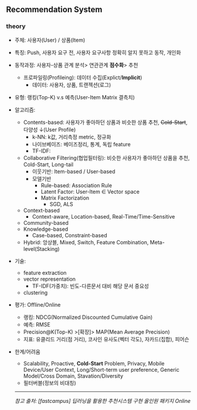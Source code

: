 ## Recommendation System

### theory  
* 주체: 사용자(User) / 상품(Item)  
* 특징: Push, 사용자 요구 전, 사용자 요구사항 정확히 알지 못하고 동작, 개인화     
* 동작과정: 사용자-상품 관계 분석> 연관관계 **점수화**> 추천    
  * 프로파일링(Profileing): 데이터 수집(Explict/**Implicit**)    
    * 데이터: 사용자, 상품, 트랜젝션(로그)  
* 유형: 랭킹(Top-K) v.s 예측(User-Item Matrix 결측치)  

* 알고리즘: 
  * Contents-based: 사용자가 좋아하던 상품과 비슷한 상품 추천, ~~Cold-Start~~, 다양성 ↓(User Profile)     
    * k-NN: k값, 거리측정 metric, 정규화  
    * 나이브베이즈: 베이즈정리, 통계, 독립 feature  
    * TF-IDF: 
  * Collaborative Filtering(협업필터링): 비슷한 사용자가 좋아하던 상품을 추천, Cold-Start, Long-tail      
    * 이웃기반: Item-based / User-based  
    * 모델기반    
      * Rule-based: Association Rule
      * Latent Factor: User-Item $\in$ Vector space  
      * Matrix Factorization
        * SGD, ALS  
  * Context-based  
    * Context-aware, Location-based, Real-Time/Time-Sensitive  
  * Community-based  
  * Knowledge-based  
    * Case-based, Constraint-based   
  * Hybrid: 앙상블, Mixed, Switch, Feature Combination, Meta-level(Stacking)  

* 기술:  
  * feature extraction  
  * vector representation  
    * TF-IDF(가중치): 빈도-다른문서 대비 해당 문서 중요성    
  * clustering  

* 평가: Offline/Online  
  * 랭킹: NDCG(Normalized Discounted Cumulative Gain)   
  * 예측: RMSE  
  * Precision@K(Top-K) >[확장]> MAP(Mean Average Precision)  
  * 지표: 유클리드 거리(점 거리), 코사인 유사도(벡터 각도), 자카드(집합), 피어슨

* 한계/어려움          
  * Scalability, Proactive, **Cold-Start** Problem, Privacy, Mobile Device/User Context, Long/Short-term user preference, Generic Model/Cross Domain, Stavation/Diversity
  * 필터버블(정보의 비대칭)    

  ---
  *참고 출처: [fastcampus] 딥러닝을 활용한 추천시스템 구현 올인원 패키지 Online*
